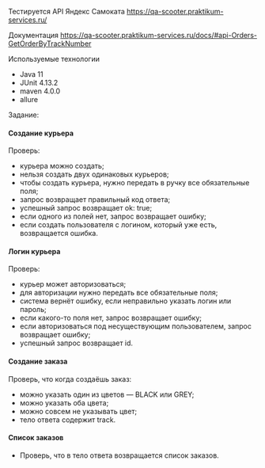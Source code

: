 Тестируется API Яндекс Самоката
https://qa-scooter.praktikum-services.ru/

Документация
https://qa-scooter.praktikum-services.ru/docs/#api-Orders-GetOrderByTrackNumber

Используемые технологии
- Java 11
- JUnit 4.13.2
- maven 4.0.0
- allure


Задание:

#### Создание курьера
Проверь:

- курьера можно создать;
- нельзя создать двух одинаковых курьеров;
- чтобы создать курьера, нужно передать в ручку все обязательные поля;
- запрос возвращает правильный код ответа;
- успешный запрос возвращает ok: true;
- если одного из полей нет, запрос возвращает ошибку;
- если создать пользователя с логином, который уже есть, возвращается ошибка.

#### Логин курьера
Проверь:

- курьер может авторизоваться;
- для авторизации нужно передать все обязательные поля;
- система вернёт ошибку, если неправильно указать логин или пароль;
- если какого-то поля нет, запрос возвращает ошибку;
- если авторизоваться под несуществующим пользователем, запрос возвращает ошибку;
- успешный запрос возвращает id.

#### Создание заказа
Проверь, что когда создаёшь заказ:
- можно указать один из цветов — BLACK или GREY;
- можно указать оба цвета;
- можно совсем не указывать цвет;
- тело ответа содержит track.

#### Список заказов
- Проверь, что в тело ответа возвращается список заказов.